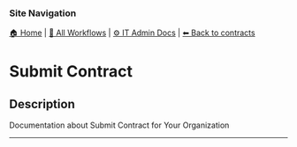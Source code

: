 <!-- description: Documentation about Submit Contract for Your Organization. -->

### Site Navigation
[🏠 Home](../../../README.md) | [📂 All Workflows](../../users.md) | [⚙ IT Admin Docs](../../../it-admins/README.md) | [⬅ Back to contracts](../README.md)

# Submit Contract

## Description
Documentation about Submit Contract for Your Organization

---
